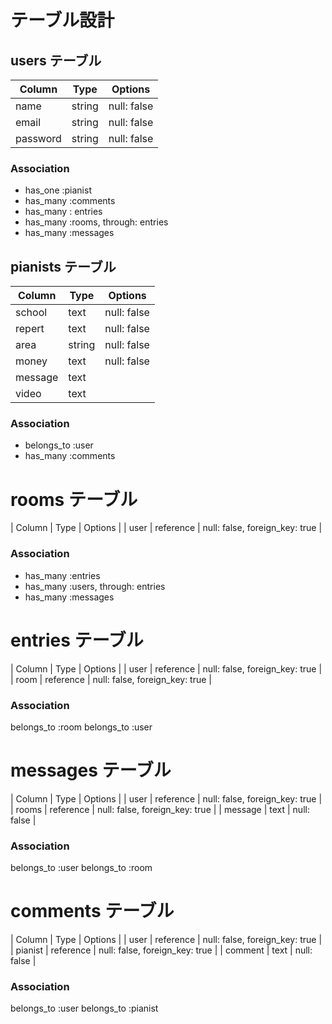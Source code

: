 # テーブル設計

## users テーブル

| Column     | Type   | Options     |
| --------   | ------ | ----------- |
| name       | string | null: false |
| email      | string | null: false |
| password   | string | null: false |

### Association

- has_one :pianist
- has_many :comments
- has_many : entries
- has_many :rooms, through: entries
- has_many :messages


## pianists テーブル

| Column   | Type   | Options     |
| -------- | -----  | ----------  |
| school   | text   | null: false |
| repert   | text   | null: false |
| area     | string | null: false |
| money    | text   | null: false |
| message  | text   |             |
| video    | text   |             |

### Association

- belongs_to :user
- has_many :comments

# rooms テーブル

| Column   | Type      | Options                        |
| user     | reference | null: false, foreign_key: true |

### Association

- has_many :entries
- has_many :users, through: entries
- has_many :messages



# entries テーブル

| Column   | Type      | Options                        |
| user     | reference | null: false, foreign_key: true |
| room     | reference | null: false, foreign_key: true |

### Association

belongs_to :room
belongs_to :user

# messages テーブル

| Column   | Type      | Options                        |
| user     | reference | null: false, foreign_key: true |
| rooms    | reference | null: false, foreign_key: true |
| message  | text      | null: false                    |

### Association

belongs_to :user
belongs_to :room

# comments テーブル

| Column   | Type      | Options                        |
| user     | reference | null: false, foreign_key: true |
| pianist  | reference | null: false, foreign_key: true |
| comment  | text      | null: false                    |

### Association

belongs_to :user
belongs_to :pianist

